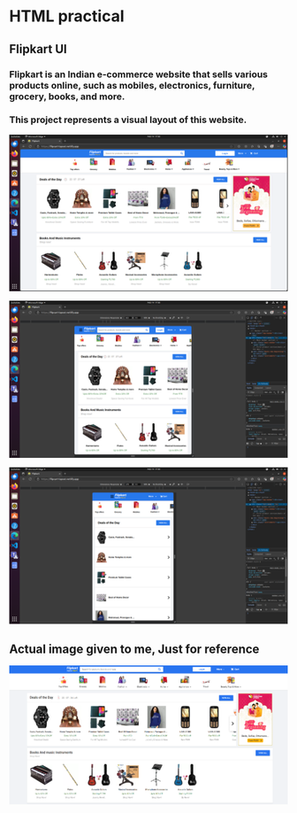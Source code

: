 # HTML practical

## Flipkart UI

### Flipkart is an Indian e-commerce website that sells various products online, such as mobiles, electronics, furniture, grocery, books, and more.

### This project represents a visual layout of this website.

![Image of the layout created by me](./images/img1.png "Flipkart UI")

![Image of the layout created by me](./images/img2.png "Flipkart UI")

![Image of the layout created by me](./images/img3.png "Flipkart UI")

## Actual image given to me, Just for reference

![Image of the layout created by me](./images/shopping-cart.png "Flipkart UI")
